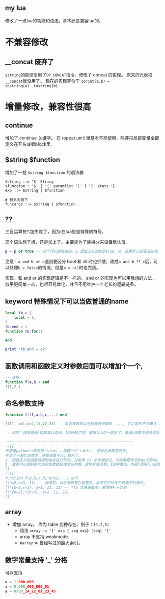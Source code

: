my lua
--------
修改了一点lua的功能和语法。基本还是兼容lua的。
# 不兼容修改
## __concat 废弃了
`$string`的实现复用了`OP_CONCAT`指令，修改了 concat 的实现。
原来的元表项`__concat`就没用了。
现在的实现等价于 `concat(a,b) = tostring(a)..tostring(b)`


# 增量修改，兼容性很高
## continue
增加了 continue 关键字。
在 repeat until 里基本不能使用，除非把局部变量全部定义在开头或者block里。

## $string $function
增加了一批 `$string $function` 的语法糖

```bnf
$string ::= '$' String
$function : '$' [ '(' paramlist ')' ] '{' stats '}'
exp ::= $string | $function

# 额外支持下
funcargs ::= $string | $function
```

## ?? 
三目运算符?:加失败了，因为:在lua里是特殊的符号。

这个语法想了想，还是加上了。主要是为了替换`or`来设置默认值。
```lua
p = p or true -- 这个代码是隐患的，p 逻辑上永远都是true，or 设置默认值没法处理。
```
注意：`a and b or c`遇到要区分 bool 和 nil 时也抓瞎，改成`a and b ?? c`后，可以处理`b = false`的情况，但是`b = nil`时也完蛋。


实现：和 and or 的实现逻辑是不一样的。
and or 的实现也可以用我想的方法，似乎更简单一点，也很容易优化，并且不用维护一个老长的逻辑链条。

## keyword 特殊情况下可以当做普通的name
```lua
local tb = {
	local = 1,
}
tb.end = 1
function tb:for()
	
end

print "tb.end = ok"
```

## 函数调用和函数定义时参数后面可以增加个一个,
```lua
-- 支持
function f(a,b,) end
f(1,2,)
```

## 命名参数支持
```lua
function f(t1,a,b,c,...) end

f(11, a=1,c=2,11,22,33) -- 命名参数可以分割普通参数和 ... , 它之前的不会算入 ...

-- 说明：调用普通c函数难以支持。【这种想了想，就用lua包一层好了。普通c函数不支持命名参数。】

----------------------------------------------------------
--[[
希望像python一样支持`*args`，构建一个`table`，把命名参数放进去。
考虑了一番实现成本，感觉收益不大，放弃了。
1. 函数定义和函数调用的指令是分开的。只能用 ci 来传输标记，同时需要考虑到gc的影响。
2. 或者可以强制每次调用函数都处理命名参数。这样有些浪费。【这种做法，外部c调用lua函数也需要把args当成一个普通参数，传nil或者table】
]]
--[[
function f(a,b,c,d,*args,...) end
f(b=2,b=3, 11) -- 调用时，命名参数要在最签名。虽然它们的优先级高于后面的。
f(*{b=2,c=3}, a=1, 11, 22) -- *tb 优先级最高，要放在k-v之前
f(*{b=2},*{c=3}, a=1, 11, 22)
]]
```

## array 
- 增加 array， 作为 table 变种存在。例子：`[1,2,3]`
  - 语法 `array := '[' exp { seq exp} [seq] ']'`
  - array 不支持 weakmode.
  - `#array` => 曾经写过的最大索引。

## 数字常量支持 '_' 分格
可以支持
```lua
a = 1_000_000
a = 0.000_000_000_01
a = 0x00_14_22_01_23_45
```